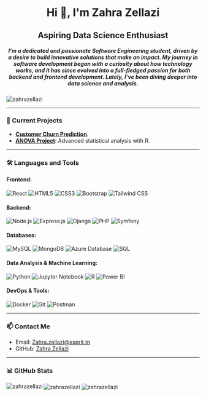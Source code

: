 <h1 align="center">Hi 👋, I'm Zahra Zellazi</h1>
<h2 align="center">Aspiring Data Science Enthusiast</h2>
<h5 align="center">I’m a dedicated and passionate Software Engineering student, driven by a desire to build innovative solutions that make an impact. My journey in software development began with a curiosity about how technology works, and it has since evolved into a full-fledged passion for both backend and frontend development. Lately, I’ve been diving deeper into data science and analysis.</h5>

<p align="left">
  <img src="https://komarev.com/ghpvc/?username=zahrazellazi&label=Profile%20views&color=0e75b6&style=flat" alt="zahrazellazi" />
</p>

---

### **🔭 Current Projects**
- **[Customer Churn Prediction](https://github.com/ZahraZellazi/ChurnPrediction)**.
- **[ANOVA Project](https://github.com/ZahraZellazi/ANOVA-Analysis)**: Advanced statistical analysis with R.

---

### **🛠 Languages and Tools**

#### **Frontend:**
<p>
  <img src="https://img.shields.io/badge/React-20232A?style=for-the-badge&logo=react&logoColor=61DAFB" alt="React" />
  <img src="https://img.shields.io/badge/HTML5-E34F26?style=for-the-badge&logo=html5&logoColor=white" alt="HTML5" />
  <img src="https://img.shields.io/badge/CSS3-1572B6?style=for-the-badge&logo=css3&logoColor=white" alt="CSS3" />
  <img src="https://img.shields.io/badge/Bootstrap-563D7C?style=for-the-badge&logo=bootstrap&logoColor=white" alt="Bootstrap" />
  <img src="https://img.shields.io/badge/Tailwind%20CSS-38B2AC?style=for-the-badge&logo=tailwind-css&logoColor=white" alt="Tailwind CSS" />
</p>

#### **Backend:**
<p>
  <img src="https://img.shields.io/badge/Node.js-339933?style=for-the-badge&logo=nodedotjs&logoColor=white" alt="Node.js" />
  <img src="https://img.shields.io/badge/Express.js-404D59?style=for-the-badge" alt="Express.js" />
  <img src="https://img.shields.io/badge/Django-092E20?style=for-the-badge&logo=django&logoColor=white" alt="Django" />
  <img src="https://img.shields.io/badge/PHP-777BB4?style=for-the-badge&logo=php&logoColor=white" alt="PHP" />
  <img src="https://img.shields.io/badge/Symfony-000000?style=for-the-badge&logo=symfony&logoColor=white" alt="Symfony" />
</p>

#### **Databases:**
<p>
  <img src="https://img.shields.io/badge/MySQL-4479A1?style=for-the-badge&logo=mysql&logoColor=white" alt="MySQL" />
  <img src="https://img.shields.io/badge/MongoDB-47A248?style=for-the-badge&logo=mongodb&logoColor=white" alt="MongoDB" />
  <img src="https://img.shields.io/badge/Azure%20Database-0078D4?style=for-the-badge&logo=microsoft-azure&logoColor=white" alt="Azure Database" />
  <img src="https://img.shields.io/badge/SQL-CC2927?style=for-the-badge&logo=microsoft-sql-server&logoColor=white" alt="SQL" />
</p>

#### **Data Analysis & Machine Learning:**
<p>
  <img src="https://img.shields.io/badge/Python-3776AB?style=for-the-badge&logo=python&logoColor=white" alt="Python" />
  <img src="https://img.shields.io/badge/Jupyter-F37626?style=for-the-badge&logo=jupyter&logoColor=white" alt="Jupyter Notebook" />
  <img src="https://img.shields.io/badge/R-276DC3?style=for-the-badge&logo=r&logoColor=white" alt="R" />
  <img src="https://img.shields.io/badge/Power%20BI-F2C811?style=for-the-badge&logo=power-bi&logoColor=white" alt="Power BI" />
</p>

#### **DevOps & Tools:**
<p>
  <img src="https://img.shields.io/badge/Docker-2496ED?style=for-the-badge&logo=docker&logoColor=white" alt="Docker" />
  <img src="https://img.shields.io/badge/Git-F05032?style=for-the-badge&logo=git&logoColor=white" alt="Git" />
  <img src="https://img.shields.io/badge/Postman-FF6C37?style=for-the-badge&logo=postman&logoColor=white" alt="Postman" />
</p>

---

### **📫 Contact Me**
- Email: [Zahra.zellazi@esprit.tn](mailto:Zahra.zellazi@esprit.tn)
- GitHub: [Zahra Zellazi](https://github.com/ZahraZellazi)

---

### **📊 GitHub Stats**
<p>
  <img align="left" src="https://github-readme-stats.vercel.app/api/top-langs?username=zahrazellazi&show_icons=true&locale=en&layout=compact" alt="zahrazellazi" />
  <img align="center" src="https://github-readme-stats.vercel.app/api?username=zahrazellazi&show_icons=true&locale=en" alt="zahrazellazi" />
  <img align="center" src="https://github-readme-streak-stats.herokuapp.com/?user=zahrazellazi&" alt="zahrazellazi" />
</p>
